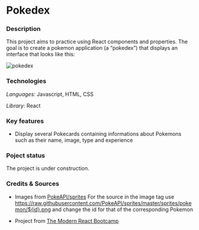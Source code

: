 # Pokedex

### Description

This project aims to practice using React components and properties. The goal is to create a pokemon application (a “pokedex”) that displays an interface that looks like this:

![pokedex](pokedex.png)

### Technologies

*Languages:* Javascript, HTML, CSS

*Library:* React

### Key features

* Display several Pokecards containing informations about Pokemons such as their name, image, type and experience

### Poject status

The project is under construction.

### Credits & Sources

* Images from [PokeAPI/sprites](https://github.com/PokeAPI/sprites)
For the source in the image tag use https://raw.githubusercontent.com/PokeAPI/sprites/master/sprites/pokemon/${id}.png and change the id for that of the corresponding Pokemon

* Project from [The Modern React Bootcamp](https://www.udemy.com/course/modern-react-bootcamp)
